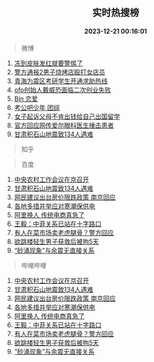 <div align="center"><h2>实时热搜榜</h2><h4>2023-12-21 00:16:01</h4></div>

> 微博  

1. [冻到皮肤发红就要警惕了](https://s.weibo.com/weibo?q=%23%E5%86%BB%E5%88%B0%E7%9A%AE%E8%82%A4%E5%8F%91%E7%BA%A2%E5%B0%B1%E8%A6%81%E8%AD%A6%E6%83%95%E4%BA%86%23&t=31&band_rank=1&Refer=top)<br />
2. [警方通报2男子烧烤店殴打女店员](https://s.weibo.com/weibo?q=%23%E8%AD%A6%E6%96%B9%E9%80%9A%E6%8A%A52%E7%94%B7%E5%AD%90%E7%83%A7%E7%83%A4%E5%BA%97%E6%AE%B4%E6%89%93%E5%A5%B3%E5%BA%97%E5%91%98%23&t=31&band_rank=2&Refer=top)<br />
3. [青海为震区考研学生开通求助热线](https://s.weibo.com/weibo?q=%23%E9%9D%92%E6%B5%B7%E4%B8%BA%E9%9C%87%E5%8C%BA%E8%80%83%E7%A0%94%E5%AD%A6%E7%94%9F%E5%BC%80%E9%80%9A%E6%B1%82%E5%8A%A9%E7%83%AD%E7%BA%BF%23&t=31&band_rank=3&Refer=top)<br />
4. [ofo创始人戴威恐面临二次创业失败](https://s.weibo.com/weibo?q=%23ofo%E5%88%9B%E5%A7%8B%E4%BA%BA%E6%88%B4%E5%A8%81%E6%81%90%E9%9D%A2%E4%B8%B4%E4%BA%8C%E6%AC%A1%E5%88%9B%E4%B8%9A%E5%A4%B1%E8%B4%A5%23&t=31&band_rank=4&Refer=top)<br />
5. [Bin 恋爱](https://s.weibo.com/weibo?q=Bin%20%E6%81%8B%E7%88%B1&t=31&band_rank=5&Refer=top)<br />
6. [考公吧少年 团综](https://s.weibo.com/weibo?q=%E8%80%83%E5%85%AC%E5%90%A7%E5%B0%91%E5%B9%B4%20%E5%9B%A2%E7%BB%BC&t=31&band_rank=6&Refer=top)<br />
7. [女子起诉父母不肯出钱给自己出国留学](https://s.weibo.com/weibo?q=%23%E5%A5%B3%E5%AD%90%E8%B5%B7%E8%AF%89%E7%88%B6%E6%AF%8D%E4%B8%8D%E8%82%AF%E5%87%BA%E9%92%B1%E7%BB%99%E8%87%AA%E5%B7%B1%E5%87%BA%E5%9B%BD%E7%95%99%E5%AD%A6%23&t=31&band_rank=7&Refer=top)<br />
8. [官方回应网传爱尔眼科医生捶击患者](https://s.weibo.com/weibo?q=%23%E5%AE%98%E6%96%B9%E5%9B%9E%E5%BA%94%E7%BD%91%E4%BC%A0%E7%88%B1%E5%B0%94%E7%9C%BC%E7%A7%91%E5%8C%BB%E7%94%9F%E6%8D%B6%E5%87%BB%E6%82%A3%E8%80%85%23&t=31&band_rank=8&Refer=top)<br />
9. [甘肃积石山地震致134人遇难](https://s.weibo.com/weibo?q=%23%E7%94%98%E8%82%83%E7%A7%AF%E7%9F%B3%E5%B1%B1%E5%9C%B0%E9%9C%87%E8%87%B4134%E4%BA%BA%E9%81%87%E9%9A%BE%23&t=31&band_rank=9&Refer=top)<br />

> 知乎  


> 百度  

1. [中央农村工作会议在京召开](https://www.baidu.com/s?wd=%E4%B8%AD%E5%A4%AE%E5%86%9C%E6%9D%91%E5%B7%A5%E4%BD%9C%E4%BC%9A%E8%AE%AE%E5%9C%A8%E4%BA%AC%E5%8F%AC%E5%BC%80&sa=fyb_news&rsv_dl=fyb_news)<br />
2. [甘肃积石山地震致134人遇难](https://www.baidu.com/s?wd=%E7%94%98%E8%82%83%E7%A7%AF%E7%9F%B3%E5%B1%B1%E5%9C%B0%E9%9C%87%E8%87%B4134%E4%BA%BA%E9%81%87%E9%9A%BE&sa=fyb_news&rsv_dl=fyb_news)<br />
3. [网民建议出台房价限跌政策 南京回应](https://www.baidu.com/s?wd=%E7%BD%91%E6%B0%91%E5%BB%BA%E8%AE%AE%E5%87%BA%E5%8F%B0%E6%88%BF%E4%BB%B7%E9%99%90%E8%B7%8C%E6%94%BF%E7%AD%96+%E5%8D%97%E4%BA%AC%E5%9B%9E%E5%BA%94&sa=fyb_news&rsv_dl=fyb_news)<br />
4. [各地多措并举应对寒潮保供电](https://www.baidu.com/s?wd=%E5%90%84%E5%9C%B0%E5%A4%9A%E6%8E%AA%E5%B9%B6%E4%B8%BE%E5%BA%94%E5%AF%B9%E5%AF%92%E6%BD%AE%E4%BF%9D%E4%BE%9B%E7%94%B5&sa=fyb_news&rsv_dl=fyb_news)<br />
5. [阿里换人 传统电商真急了](https://www.baidu.com/s?wd=%E9%98%BF%E9%87%8C%E6%8D%A2%E4%BA%BA+%E4%BC%A0%E7%BB%9F%E7%94%B5%E5%95%86%E7%9C%9F%E6%80%A5%E4%BA%86&sa=fyb_news&rsv_dl=fyb_news)<br />
6. [王毅：中菲关系已站在十字路口](https://www.baidu.com/s?wd=%E7%8E%8B%E6%AF%85%EF%BC%9A%E4%B8%AD%E8%8F%B2%E5%85%B3%E7%B3%BB%E5%B7%B2%E7%AB%99%E5%9C%A8%E5%8D%81%E5%AD%97%E8%B7%AF%E5%8F%A3&sa=fyb_news&rsv_dl=fyb_news)<br />
7. [有人在菜市场卖老虎腿骨？警方回应](https://www.baidu.com/s?wd=%E6%9C%89%E4%BA%BA%E5%9C%A8%E8%8F%9C%E5%B8%82%E5%9C%BA%E5%8D%96%E8%80%81%E8%99%8E%E8%85%BF%E9%AA%A8%EF%BC%9F%E8%AD%A6%E6%96%B9%E5%9B%9E%E5%BA%94&sa=fyb_news&rsv_dl=fyb_news)<br />
8. [欲跳楼轻生男子获救后被拘5天](https://www.baidu.com/s?wd=%E6%AC%B2%E8%B7%B3%E6%A5%BC%E8%BD%BB%E7%94%9F%E7%94%B7%E5%AD%90%E8%8E%B7%E6%95%91%E5%90%8E%E8%A2%AB%E6%8B%985%E5%A4%A9&sa=fyb_news&rsv_dl=fyb_news)<br />
9. [“砂涌现象”与余震无直接关系](https://www.baidu.com/s?wd=%E2%80%9C%E7%A0%82%E6%B6%8C%E7%8E%B0%E8%B1%A1%E2%80%9D%E4%B8%8E%E4%BD%99%E9%9C%87%E6%97%A0%E7%9B%B4%E6%8E%A5%E5%85%B3%E7%B3%BB&sa=fyb_news&rsv_dl=fyb_news)<br />

> 哔哩哔哩  

1. [中央农村工作会议在京召开](https://www.baidu.com/s?wd=%E4%B8%AD%E5%A4%AE%E5%86%9C%E6%9D%91%E5%B7%A5%E4%BD%9C%E4%BC%9A%E8%AE%AE%E5%9C%A8%E4%BA%AC%E5%8F%AC%E5%BC%80&sa=fyb_news&rsv_dl=fyb_news)<br />
2. [甘肃积石山地震致134人遇难](https://www.baidu.com/s?wd=%E7%94%98%E8%82%83%E7%A7%AF%E7%9F%B3%E5%B1%B1%E5%9C%B0%E9%9C%87%E8%87%B4134%E4%BA%BA%E9%81%87%E9%9A%BE&sa=fyb_news&rsv_dl=fyb_news)<br />
3. [网民建议出台房价限跌政策 南京回应](https://www.baidu.com/s?wd=%E7%BD%91%E6%B0%91%E5%BB%BA%E8%AE%AE%E5%87%BA%E5%8F%B0%E6%88%BF%E4%BB%B7%E9%99%90%E8%B7%8C%E6%94%BF%E7%AD%96+%E5%8D%97%E4%BA%AC%E5%9B%9E%E5%BA%94&sa=fyb_news&rsv_dl=fyb_news)<br />
4. [各地多措并举应对寒潮保供电](https://www.baidu.com/s?wd=%E5%90%84%E5%9C%B0%E5%A4%9A%E6%8E%AA%E5%B9%B6%E4%B8%BE%E5%BA%94%E5%AF%B9%E5%AF%92%E6%BD%AE%E4%BF%9D%E4%BE%9B%E7%94%B5&sa=fyb_news&rsv_dl=fyb_news)<br />
5. [阿里换人 传统电商真急了](https://www.baidu.com/s?wd=%E9%98%BF%E9%87%8C%E6%8D%A2%E4%BA%BA+%E4%BC%A0%E7%BB%9F%E7%94%B5%E5%95%86%E7%9C%9F%E6%80%A5%E4%BA%86&sa=fyb_news&rsv_dl=fyb_news)<br />
6. [王毅：中菲关系已站在十字路口](https://www.baidu.com/s?wd=%E7%8E%8B%E6%AF%85%EF%BC%9A%E4%B8%AD%E8%8F%B2%E5%85%B3%E7%B3%BB%E5%B7%B2%E7%AB%99%E5%9C%A8%E5%8D%81%E5%AD%97%E8%B7%AF%E5%8F%A3&sa=fyb_news&rsv_dl=fyb_news)<br />
7. [有人在菜市场卖老虎腿骨？警方回应](https://www.baidu.com/s?wd=%E6%9C%89%E4%BA%BA%E5%9C%A8%E8%8F%9C%E5%B8%82%E5%9C%BA%E5%8D%96%E8%80%81%E8%99%8E%E8%85%BF%E9%AA%A8%EF%BC%9F%E8%AD%A6%E6%96%B9%E5%9B%9E%E5%BA%94&sa=fyb_news&rsv_dl=fyb_news)<br />
8. [欲跳楼轻生男子获救后被拘5天](https://www.baidu.com/s?wd=%E6%AC%B2%E8%B7%B3%E6%A5%BC%E8%BD%BB%E7%94%9F%E7%94%B7%E5%AD%90%E8%8E%B7%E6%95%91%E5%90%8E%E8%A2%AB%E6%8B%985%E5%A4%A9&sa=fyb_news&rsv_dl=fyb_news)<br />
9. [“砂涌现象”与余震无直接关系](https://www.baidu.com/s?wd=%E2%80%9C%E7%A0%82%E6%B6%8C%E7%8E%B0%E8%B1%A1%E2%80%9D%E4%B8%8E%E4%BD%99%E9%9C%87%E6%97%A0%E7%9B%B4%E6%8E%A5%E5%85%B3%E7%B3%BB&sa=fyb_news&rsv_dl=fyb_news)<br />
